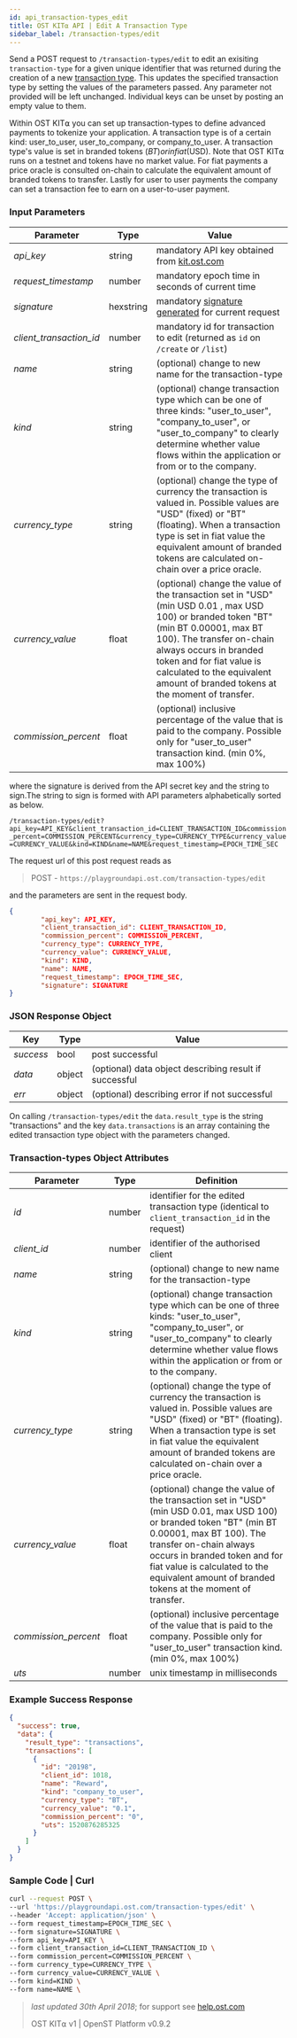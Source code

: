 ```yaml
---
id: api_transaction-types_edit
title: OST KIT⍺ API | Edit A Transaction Type
sidebar_label: /transaction-types/edit
---
```


Send a POST request to `/transaction-types/edit` to edit an exisiting `transaction-type` for a given unique identifier that was returned during the creation of a new [transaction type](api_transaction-types_create.html). This updates the specified transaction type by setting the values of the parameters passed. Any parameter not provided will be left unchanged. Individual keys can be unset by posting an empty value to them.

Within OST KIT⍺ you can set up transaction-types to define advanced payments to tokenize your application. A transaction type is of a certain kind: user_to_user, user_to_company, or company_to_user. A transaction type's value is set in branded tokens ($BT) or in fiat ($USD). Note that OST KIT⍺ runs on a testnet and tokens have no market value. For fiat payments a price oracle is consulted on-chain to calculate the equivalent amount of branded tokens to transfer. Lastly for user to user payments the company can set a transaction fee to earn on a user-to-user payment.

### Input Parameters
| Parameter           | Type   | Value                                               |
|---------------------|--------|-----------------------------------------------------|
| _api_key_           | string    | mandatory API key obtained from [kit.ost.com](https://kit.ost.com) |
| _request_timestamp_ | number    | mandatory epoch time in seconds of current time |
| _signature_         | hexstring | mandatory [<u>signature generated</u>](2_98_API_AUTHENTICATION.md) for current request |
| _client_transaction_id_ | number | mandatory id for transaction to edit (returned as `id` on `/create` or `/list`) |  
| _name_              | string    | (optional) change to new name for the transaction-type |
| _kind_              | string    | (optional) change transaction type which can be one of three kinds:  "user_to_user", "company_to_user", or "user_to_company" to clearly determine whether value flows within the application or from or to the company. |
| _currency_type_     | string    | (optional) change the type of currency the transaction is valued in. Possible values are "USD" (fixed) or "BT" (floating).  When a transaction type is set in fiat value the equivalent amount of branded tokens are calculated on-chain over a price oracle. |
| _currency_value_    | float  | (optional) change the value of the transaction set in "USD" (min USD 0.01 , max USD 100) or branded token "BT" (min BT 0.00001, max BT 100).  The transfer on-chain always occurs in branded token and for fiat value is calculated to the equivalent amount of branded tokens at the moment of transfer. |
| _commission_percent_ | float  | (optional) inclusive percentage of the value that is paid to the company. Possible only for "user_to_user" transaction kind. (min 0%, max 100%) |


where the signature is derived from the API secret key and the string to sign.The string to sign is formed with API parameters alphabetically sorted as below.

`/transaction-types/edit?api_key=API_KEY&client_transaction_id=CLIENT_TRANSACTION_ID&commission_percent=COMMISSION_PERCENT&currency_type=CURRENCY_TYPE&currency_value=CURRENCY_VALUE&kind=KIND&name=NAME&request_timestamp=EPOCH_TIME_SEC`

The request url of this post request reads as

> POST - `https://playgroundapi.ost.com/transaction-types/edit`

and the parameters are sent in the request body.
```json
{
        "api_key": API_KEY,
        "client_transaction_id": CLIENT_TRANSACTION_ID,
        "commission_percent": COMMISSION_PERCENT,
        "currency_type": CURRENCY_TYPE,
        "currency_value": CURRENCY_VALUE,
        "kind": KIND,
        "name": NAME,
        "request_timestamp": EPOCH_TIME_SEC,
        "signature": SIGNATURE
}
```

### JSON Response Object

| Key        | Type   | Value      |
|------------|--------|------------|
| _success_  | bool   | post successful |
| _data_     | object | (optional) data object describing result if successful   |
| _err_      | object | (optional) describing error if not successful |

On calling `/transaction-types/edit` the `data.result_type` is the string "transactions" and the key `data.transactions` is an array containing the edited transaction type object with the parameters changed.

### Transaction-types Object Attributes

| Parameter           | Type   | Definition  |
|---------------------|--------|----------------------------------|
| _id_                | number | identifier for the edited transaction type (identical to `client_transaction_id` in the request) |
| _client_id_         | number | identifier of the authorised client |
| _name_              | string    | (optional) change to new name for the transaction-type |
| _kind_              | string    | (optional) change transaction type which can be one of three kinds:  "user_to_user", "company_to_user", or "user_to_company" to clearly determine whether value flows within the application or from or to the company. |
| _currency_type_     | string    | (optional) change the type of currency the transaction is valued in. Possible values are "USD" (fixed) or "BT" (floating).  When a transaction type is set in fiat value the equivalent amount of branded tokens are calculated on-chain over a price oracle. |
| _currency_value_    | float  | (optional) change the value of the transaction set in "USD" (min USD 0.01, max USD 100) or branded token "BT" (min BT 0.00001, max BT 100).  The transfer on-chain always occurs in branded token and for fiat value is calculated to the equivalent amount of branded tokens at the moment of transfer. |
| _commission_percent_ | float  | (optional) inclusive percentage of the value that is paid to the company. Possible only for "user_to_user" transaction kind. (min 0%, max 100%) |
| _uts_               | number | unix timestamp in  milliseconds |


### Example Success Response
```json
{
  "success": true,
  "data": {
    "result_type": "transactions",
    "transactions": [
      {
        "id": "20198",
        "client_id": 1018,
        "name": "Reward",
        "kind": "company_to_user",
        "currency_type": "BT",
        "currency_value": "0.1",
        "commission_percent": "0",
        "uts": 1520876285325
      }
    ]
  }
}
```

### Sample Code | Curl
```bash
curl --request POST \
--url 'https://playgroundapi.ost.com/transaction-types/edit' \
--header 'Accept: application/json' \
--form request_timestamp=EPOCH_TIME_SEC \
--form signature=SIGNATURE \
--form api_key=API_KEY \
--form client_transaction_id=CLIENT_TRANSACTION_ID \
--form commission_percent=COMMISSION_PERCENT \
--form currency_type=CURRENCY_TYPE \
--form currency_value=CURRENCY_VALUE \
--form kind=KIND \
--form name=NAME \
```

>_last updated 30th April 2018_; for support see [help.ost.com](help.ost.com)
>
> OST KIT⍺ v1 | OpenST Platform v0.9.2
